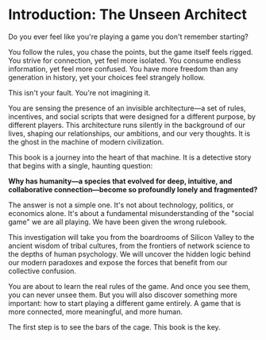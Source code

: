 # Introduction: The Unseen Architect

Do you ever feel like you're playing a game you don't remember starting?

You follow the rules, you chase the points, but the game itself feels rigged. You strive for connection, yet feel more isolated. You consume endless information, yet feel more confused. You have more freedom than any generation in history, yet your choices feel strangely hollow.

This isn't your fault. You're not imagining it.

You are sensing the presence of an invisible architecture—a set of rules, incentives, and social scripts that were designed for a different purpose, by different players. This architecture runs silently in the background of our lives, shaping our relationships, our ambitions, and our very thoughts. It is the ghost in the machine of modern civilization.

This book is a journey into the heart of that machine. It is a detective story that begins with a single, haunting question:

**Why has humanity—a species that evolved for deep, intuitive, and collaborative connection—become so profoundly lonely and fragmented?**

The answer is not a simple one. It's not about technology, politics, or economics alone. It's about a fundamental misunderstanding of the "social game" we are all playing. We have been given the wrong rulebook.

This investigation will take you from the boardrooms of Silicon Valley to the ancient wisdom of tribal cultures, from the frontiers of network science to the depths of human psychology. We will uncover the hidden logic behind our modern paradoxes and expose the forces that benefit from our collective confusion.

You are about to learn the real rules of the game. And once you see them, you can never unsee them. But you will also discover something more important: how to start playing a different game entirely. A game that is more connected, more meaningful, and more human.

The first step is to see the bars of the cage. This book is the key.
